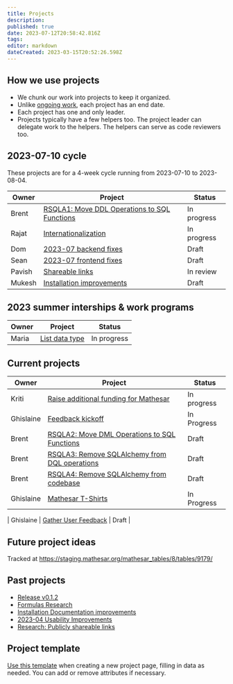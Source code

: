 ```yaml
---
title: Projects
description: 
published: true
date: 2023-07-12T20:58:42.816Z
tags: 
editor: markdown
dateCreated: 2023-03-15T20:52:26.598Z
---
```


## How we use projects

- We chunk our work into projects to keep it organized.
- Unlike [ongoing work](/team/responsibilities.md), each project has an end date.
- Each project has one and only leader.
- Projects typically have a few helpers too. The project leader can delegate work to the helpers. The helpers can serve as code reviewers too.

## 2023-07-10 cycle
These projects are for a 4-week cycle running from 2023-07-10 to 2023-08-04.

| Owner     | Project | Status |
| --        | -- | -- |
| Brent     | [RSQLA1: Move DDL Operations to SQL Functions](./projects/sql-ddl-operations.md) | In progress |
| Rajat     | [Internationalization](./projects/internationalization.md) | In progress |
| Dom    		| [2023-07 backend fixes](./projects/2023-07-backend-fixes) | Draft |
| Sean      | [2023-07 frontend fixes](./projects/2023-07-frontend-fixes.md) | Draft |
| Pavish | [Shareable links](./projects/shareable-links-implementation) | In review |
| Mukesh    | [Installation improvements](./projects/installation-improvements.md) | Draft |

## 2023 summer interships & work programs

| Owner     | Project | Status |
| --        | -- | -- |
| Maria     | [List data type](https://wiki.mathesar.org/en/projects/list-datatype) | In progress |

## Current projects

| Owner     | Project | Status |
| --        | -- | -- |
| Kriti     | [Raise additional funding for Mathesar](./projects/funding.md) | In progress |
| Ghislaine | [Feedback kickoff](./projects/user-feedback-kickoff.md) | In Progress |
| Brent     | [RSQLA2: Move DML Operations to SQL Functions](./projects/sql-dml-operations.md) | Draft |
| Brent     | [RSQLA3: Remove SQLAlchemy from DQL operations](./projects/sql-dql-operations.md) | Draft |
| Brent     | [RSQLA4: Remove SQLAlchemy from codebase](./projects/sql-alchemy-remove.md) | Draft |
| Ghislaine | [Mathesar T-Shirts](https://wiki.mathesar.org/en/projects/t-shirts) | In Progress |

| Ghislaine | [Gather User Feedback](./projects/gather-user-feedback) | Draft |

## Future project ideas

Tracked at https://staging.mathesar.org/mathesar_tables/8/tables/9179/

## Past projects
- [Release v0.1.2](./projects/release-0-1-2)
- [Formulas Research](./projects/formulas-research.md)
- [Installation Documentation improvements](./projects/installation-documentation-improvements)
- [2023-04 Usability Improvements](./projects/2023-04-usability-improvements.md)
- [Research: Publicly shareable links](./projects/public-links-research)

## Project template

[Use this template](/projects/template) when creating a new project page, filling in data as needed. You can add or remove attributes if necessary.

